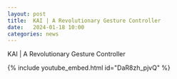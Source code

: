 ```yaml
---
layout: post
title:  KAI | A Revolutionary Gesture Controller
date:   2024-01-18 10:00
categories: news
---
```



KAI | A Revolutionary Gesture Controller

{% include youtube_embed.html id="DaR8zh_pjvQ" %}

